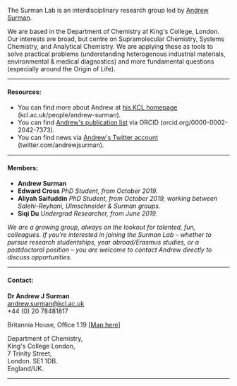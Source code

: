 The Surman Lab is an interdisciplinary research group led by [Andrew Surman](https://www.kcl.ac.uk/people/andrew-surman).

We are based in the Department of Chemistry at King's College, London. Our interests are broad, but centre on Supramolecular Chemistry, Systems Chemistry, and Analytical Chemistry. We are applying these as tools to solve practical problems (understanding heterogenous industrial materials, environmental & medical diagnostics) and more fundamental questions (especially around the Origin of Life).

***
####  Resources:
 - You can find more about Andrew at [his KCL homepage](https://www.kcl.ac.uk/people/andrew-surman) (kcl.ac.uk/people/andrew-surman).
 - You can find [Andrew's publication list](http://orcid.org/0000-0002-2042-7373) via ORCID (orcid.org/0000-0002-2042-7373).
 - You can find news via [Andrew's Twitter account](https://twitter.com/andrewjsurman) (twitter.com/andrewjsurman).

***
#### Members:
 - __Andrew Surman__
 - __Edward Cross__ _PhD Student, from October 2019._
 - __Aliyah Saifuddin__ _PhD Student, from October 2019, working between Salehi-Reyhani, Ulmschneider & Surman groups._
 - __Siqi Du__ _Undergrad Researcher, from June 2019._

*We are a growing group, always on the lookout for talented, fun, colleagues. If you’re interested in joining the Surman Lab – whether to pursue research studentships, year abroad/Erasmus studies, or a postdoctoral position – you are welcome to contact Andrew directly to discuss opportunities.*

***
#### Contact:
__Dr Andrew J Surman__  
[andrew.surman@kcl.ac.uk](mailto:andrew.surman@kcl.ac.uk)  
+44 (0) 20 78481817  

Britannia House, Office 1.19 [[Map here]](https://goo.gl/maps/597uCuYhaNdQ71Uz7)  

Department of Chemistry,  
King's College London,  
7 Trinity Street,  
London. SE1 1DB.  
England/UK.  
***
